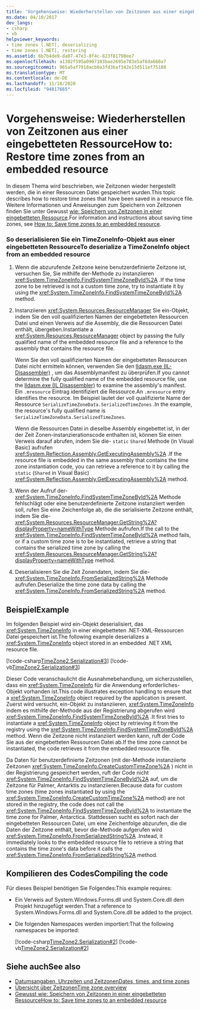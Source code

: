 ```yaml
---
title: 'Vorgehensweise: Wiederherstellen von Zeitzonen aus einer eingebetteten Ressource'
ms.date: 04/10/2017
dev_langs:
- csharp
- vb
helpviewer_keywords:
- time zones [.NET], deserializing
- time zones [.NET], restoring
ms.assetid: 6b7b4de9-da07-47e3-8f4c-823f81798ee7
ms.openlocfilehash: a1302f595a0907103bae2695e703e5af6da660a7
ms.sourcegitcommit: 965a5af7918acb0a3fd3baf342e15d511ef75188
ms.translationtype: MT
ms.contentlocale: de-DE
ms.lasthandoff: 11/18/2020
ms.locfileid: "94817665"
---
```

# <a name="how-to-restore-time-zones-from-an-embedded-resource"></a><span data-ttu-id="bb2ac-102">Vorgehensweise: Wiederherstellen von Zeitzonen aus einer eingebetteten Ressource</span><span class="sxs-lookup"><span data-stu-id="bb2ac-102">How to: Restore time zones from an embedded resource</span></span>

<span data-ttu-id="bb2ac-103">In diesem Thema wird beschrieben, wie Zeitzonen wieder hergestellt werden, die in einer Ressourcen Datei gespeichert wurden.</span><span class="sxs-lookup"><span data-stu-id="bb2ac-103">This topic describes how to restore time zones that have been saved in a resource file.</span></span> <span data-ttu-id="bb2ac-104">Weitere Informationen und Anweisungen zum Speichern von Zeitzonen finden Sie unter Gewusst [wie: Speichern von Zeitzonen in einer eingebetteten Ressource](save-time-zones-to-an-embedded-resource.md).</span><span class="sxs-lookup"><span data-stu-id="bb2ac-104">For information and instructions about saving time zones, see [How to: Save time zones to an embedded resource](save-time-zones-to-an-embedded-resource.md).</span></span>

### <a name="to-deserialize-a-timezoneinfo-object-from-an-embedded-resource"></a><span data-ttu-id="bb2ac-105">So deserialisieren Sie ein TimeZoneInfo-Objekt aus einer eingebetteten Ressource</span><span class="sxs-lookup"><span data-stu-id="bb2ac-105">To deserialize a TimeZoneInfo object from an embedded resource</span></span>

1. <span data-ttu-id="bb2ac-106">Wenn die abzurufende Zeitzone keine benutzerdefinierte Zeitzone ist, versuchen Sie, Sie mithilfe der-Methode zu instanziieren <xref:System.TimeZoneInfo.FindSystemTimeZoneById%2A> .</span><span class="sxs-lookup"><span data-stu-id="bb2ac-106">If the time zone to be retrieved is not a custom time zone, try to instantiate it by using the <xref:System.TimeZoneInfo.FindSystemTimeZoneById%2A> method.</span></span>

2. <span data-ttu-id="bb2ac-107">Instanziieren <xref:System.Resources.ResourceManager> Sie ein-Objekt, indem Sie den voll qualifizierten Namen der eingebetteten Ressourcen Datei und einen Verweis auf die Assembly, die die Ressourcen Datei enthält, übergeben.</span><span class="sxs-lookup"><span data-stu-id="bb2ac-107">Instantiate a <xref:System.Resources.ResourceManager> object by passing the fully qualified name of the embedded resource file and a reference to the assembly that contains the resource file.</span></span>

   <span data-ttu-id="bb2ac-108">Wenn Sie den voll qualifizierten Namen der eingebetteten Ressourcen Datei nicht ermitteln können, verwenden Sie den [Ildasm.exe (IL-Disassembler)](../../framework/tools/ildasm-exe-il-disassembler.md) , um das Assemblymanifest zu überprüfen.</span><span class="sxs-lookup"><span data-stu-id="bb2ac-108">If you cannot determine the fully qualified name of the embedded resource file, use the [Ildasm.exe (IL Disassembler)](../../framework/tools/ildasm-exe-il-disassembler.md) to examine the assembly's manifest.</span></span> <span data-ttu-id="bb2ac-109">Ein `.mresource` Eintrag identifiziert die Ressource.</span><span class="sxs-lookup"><span data-stu-id="bb2ac-109">An `.mresource` entry identifies the resource.</span></span> <span data-ttu-id="bb2ac-110">Im Beispiel lautet der voll qualifizierte Name der Ressource `SerializeTimeZoneData.SerializedTimeZones` .</span><span class="sxs-lookup"><span data-stu-id="bb2ac-110">In the example, the resource's fully qualified name is `SerializeTimeZoneData.SerializedTimeZones`.</span></span>

   <span data-ttu-id="bb2ac-111">Wenn die Ressourcen Datei in dieselbe Assembly eingebettet ist, in der der Zeit Zonen-instanzierationscode enthalten ist, können Sie einen Verweis darauf abrufen, indem Sie die- `static` `Shared` Methode (in Visual Basic) aufrufen <xref:System.Reflection.Assembly.GetExecutingAssembly%2A> .</span><span class="sxs-lookup"><span data-stu-id="bb2ac-111">If the resource file is embedded in the same assembly that contains the time zone instantiation code, you can retrieve a reference to it by calling the `static` (`Shared` in Visual Basic) <xref:System.Reflection.Assembly.GetExecutingAssembly%2A> method.</span></span>

3. <span data-ttu-id="bb2ac-112">Wenn der Aufruf der- <xref:System.TimeZoneInfo.FindSystemTimeZoneById%2A> Methode fehlschlägt oder eine benutzerdefinierte Zeitzone instanziiert werden soll, rufen Sie eine Zeichenfolge ab, die die serialisierte Zeitzone enthält, indem Sie die- <xref:System.Resources.ResourceManager.GetString%2A?displayProperty=nameWithType> Methode aufrufen.</span><span class="sxs-lookup"><span data-stu-id="bb2ac-112">If the call to the <xref:System.TimeZoneInfo.FindSystemTimeZoneById%2A> method fails, or if a custom time zone is to be instantiated, retrieve a string that contains the serialized time zone by calling the <xref:System.Resources.ResourceManager.GetString%2A?displayProperty=nameWithType> method.</span></span>

4. <span data-ttu-id="bb2ac-113">Deserialisieren Sie die Zeit Zonendaten, indem Sie die- <xref:System.TimeZoneInfo.FromSerializedString%2A> Methode aufrufen.</span><span class="sxs-lookup"><span data-stu-id="bb2ac-113">Deserialize the time zone data by calling the <xref:System.TimeZoneInfo.FromSerializedString%2A> method.</span></span>

## <a name="example"></a><span data-ttu-id="bb2ac-114">Beispiel</span><span class="sxs-lookup"><span data-stu-id="bb2ac-114">Example</span></span>

<span data-ttu-id="bb2ac-115">Im folgenden Beispiel wird ein-Objekt deserialisiert, das <xref:System.TimeZoneInfo> in einer eingebetteten .NET-XML-Ressourcen Datei gespeichert ist.</span><span class="sxs-lookup"><span data-stu-id="bb2ac-115">The following example deserializes a <xref:System.TimeZoneInfo> object stored in an embedded .NET XML resource file.</span></span>

[!code-csharp[TimeZone2.Serialization#3](../../../samples/snippets/csharp/VS_Snippets_CLR/TimeZone2.Serialization/cs/SerializeTimeZoneData.cs#3)]
[!code-vb[TimeZone2.Serialization#3](../../../samples/snippets/visualbasic/VS_Snippets_CLR/TimeZone2.Serialization/vb/SerializeTimeZoneData.vb#3)]

<span data-ttu-id="bb2ac-116">Dieser Code veranschaulicht die Ausnahmebehandlung, um sicherzustellen, dass ein <xref:System.TimeZoneInfo> für die Anwendung erforderliches-Objekt vorhanden ist.</span><span class="sxs-lookup"><span data-stu-id="bb2ac-116">This code illustrates exception handling to ensure that a <xref:System.TimeZoneInfo> object required by the application is present.</span></span> <span data-ttu-id="bb2ac-117">Zuerst wird versucht, ein-Objekt zu instanziieren, <xref:System.TimeZoneInfo> indem es mithilfe der-Methode aus der Registrierung abgerufen wird <xref:System.TimeZoneInfo.FindSystemTimeZoneById%2A> .</span><span class="sxs-lookup"><span data-stu-id="bb2ac-117">It first tries to instantiate a <xref:System.TimeZoneInfo> object by retrieving it from the registry using the <xref:System.TimeZoneInfo.FindSystemTimeZoneById%2A> method.</span></span> <span data-ttu-id="bb2ac-118">Wenn die Zeitzone nicht instanziiert werden kann, ruft der Code Sie aus der eingebetteten Ressourcen Datei ab.</span><span class="sxs-lookup"><span data-stu-id="bb2ac-118">If the time zone cannot be instantiated, the code retrieves it from the embedded resource file.</span></span>

<span data-ttu-id="bb2ac-119">Da Daten für benutzerdefinierte Zeitzonen (mit der-Methode instanziierte Zeitzonen <xref:System.TimeZoneInfo.CreateCustomTimeZone%2A> ) nicht in der Registrierung gespeichert werden, ruft der Code nicht <xref:System.TimeZoneInfo.FindSystemTimeZoneById%2A> auf, um die Zeitzone für Palmer, Antarktis zu instanziieren.</span><span class="sxs-lookup"><span data-stu-id="bb2ac-119">Because data for custom time zones (time zones instantiated by using the <xref:System.TimeZoneInfo.CreateCustomTimeZone%2A> method) are not stored in the registry, the code does not call the <xref:System.TimeZoneInfo.FindSystemTimeZoneById%2A> to instantiate the time zone for Palmer, Antarctica.</span></span> <span data-ttu-id="bb2ac-120">Stattdessen sucht es sofort nach der eingebetteten Ressourcen Datei, um eine Zeichenfolge abzurufen, die die Daten der Zeitzone enthält, bevor die-Methode aufgerufen wird <xref:System.TimeZoneInfo.FromSerializedString%2A> .</span><span class="sxs-lookup"><span data-stu-id="bb2ac-120">Instead, it immediately looks to the embedded resource file to retrieve a string that contains the time zone's data before it calls the <xref:System.TimeZoneInfo.FromSerializedString%2A> method.</span></span>

## <a name="compiling-the-code"></a><span data-ttu-id="bb2ac-121">Kompilieren des Codes</span><span class="sxs-lookup"><span data-stu-id="bb2ac-121">Compiling the code</span></span>

<span data-ttu-id="bb2ac-122">Für dieses Beispiel benötigen Sie Folgendes:</span><span class="sxs-lookup"><span data-stu-id="bb2ac-122">This example requires:</span></span>

- <span data-ttu-id="bb2ac-123">Ein Verweis auf System.Windows.Forms.dll und System.Core.dll dem Projekt hinzugefügt werden.</span><span class="sxs-lookup"><span data-stu-id="bb2ac-123">That a reference to System.Windows.Forms.dll and System.Core.dll be added to the project.</span></span>

- <span data-ttu-id="bb2ac-124">Die folgenden Namespaces werden importiert:</span><span class="sxs-lookup"><span data-stu-id="bb2ac-124">That the following namespaces be imported:</span></span>

  [!code-csharp[TimeZone2.Serialization#2](../../../samples/snippets/csharp/VS_Snippets_CLR/TimeZone2.Serialization/cs/SerializeTimeZoneData.cs#2)]
  [!code-vb[TimeZone2.Serialization#2](../../../samples/snippets/visualbasic/VS_Snippets_CLR/TimeZone2.Serialization/vb/SerializeTimeZoneData.vb#2)]

## <a name="see-also"></a><span data-ttu-id="bb2ac-125">Siehe auch</span><span class="sxs-lookup"><span data-stu-id="bb2ac-125">See also</span></span>

- [<span data-ttu-id="bb2ac-126">Datumsangaben, Uhrzeiten und Zeitzonen</span><span class="sxs-lookup"><span data-stu-id="bb2ac-126">Dates, times, and time zones</span></span>](index.md)
- [<span data-ttu-id="bb2ac-127">Übersicht über Zeitzonen</span><span class="sxs-lookup"><span data-stu-id="bb2ac-127">Time zone overview</span></span>](time-zone-overview.md)
- [<span data-ttu-id="bb2ac-128">Gewusst wie: Speichern von Zeitzonen in einer eingebetteten Ressource</span><span class="sxs-lookup"><span data-stu-id="bb2ac-128">How to: Save time zones to an embedded resource</span></span>](save-time-zones-to-an-embedded-resource.md)
